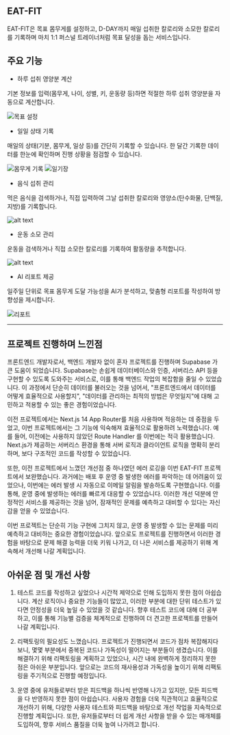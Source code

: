 ## EAT-FIT

EAT-FIT은 목표 몸무게를 설정하고, D-DAY까지 매일 섭취한 칼로리와 소모한 칼로리를 기록하며 마치 1:1 퍼스널 트레이너처럼 목표 달성을 돕는 서비스입니다.

## 주요 기능

-   하루 섭취 영양분 계산

기본 정보를 입력(몸무게, 나이, 성별, 키, 운동량 등)하면 적절한 하루 섭취 영양분을 자동으로 계산합니다.

![목표 설정](image-2.png)

-   일일 상태 기록

매일의 상태(기분, 몸무게, 일상 등)를 간단히 기록할 수 있습니다.
한 달간 기록한 데이터를 한눈에 확인하며 진행 상황을 점검할 수 있습니다.

![몸무게 기록](image-7.png)
![일기장](<Dec-25-2024 21-24-52.gif>)

-   음식 섭취 관리

먹은 음식을 검색하거나, 직접 입력하여 그날 섭취한 칼로리와 영양소(탄수화물, 단백질, 지방)를 기록합니다.

![alt text](<Dec-25-2024 21-16-07.gif>)

-   운동 소모 관리

운동을 검색하거나 직접 소모한 칼로리를 기록하여 활동량을 추적합니다.

![alt text](<Dec-25-2024 21-19-41.gif>)

-   AI 리포트 제공

일주일 단위로 목표 몸무게 도달 가능성을 AI가 분석하고, 맞춤형 리포트를 작성하여 방향성을 제시합니다.

![리포트](<Dec-25-2024 00-13-33.gif>)

---

## 프로젝트 진행하며 느낀점

프론트엔드 개발자로서, 백엔드 개발자 없이 혼자 프로젝트를 진행하며 Supabase 가 큰 도움이 되었습니다. Supabase는 손쉽게 데이터베이스와 인증, 서버리스 API 등을 구현할 수 있도록 도와주는 서비스로, 이를 통해 백엔드 작업의 복잡함을 줄일 수 있었습니다. 이 과정에서 단순히 데이터를 불러오는 것을 넘어서, "프론트엔드에서 데이터를 어떻게 효율적으로 사용할지", "데이터를 관리하는 최적의 방법은 무엇일지"에 대해 고민하고 적용할 수 있는 좋은 경험이었습니다.

이전 프로젝트에서는 Next.js 14 App Router를 처음 사용하며 적응하는 데 중점을 두었고, 이번 프로젝트에서는 그 기능에 익숙해져 효율적으로 활용하려 노력했습니다. 예를 들어, 이전에는 사용하지 않았던 Route Handler 를 이번에는 적극 활용했습니다. Next.js가 제공하는 서버리스 환경을 통해 서버 로직과 클라이언트 로직을 명확히 분리하며, 보다 구조적인 코드를 작성할 수 있었습니다.

또한, 이전 프로젝트에서 느꼈던 개선점 중 하나였던 에러 로깅을 이번 EAT-FIT 프로젝트에서 보완했습니다. 과거에는 배포 후 운영 중 발생한 에러를 파악하는 데 어려움이 있었으나, 이번에는 에러 발생 시 자동으로 이메일 알림을 발송하도록 구현했습니다. 이를 통해, 운영 중에 발생하는 에러를 빠르게 대응할 수 있었습니다. 이러한 개선 덕분에 안정적인 서비스를 제공하는 것을 넘어, 잠재적인 문제를 예측하고 대비할 수 있다는 자신감을 얻을 수 있었습니다.

이번 프로젝트는 단순히 기능 구현에 그치지 않고, 운영 중 발생할 수 있는 문제를 미리 예측하고 대비하는 중요한 경험이었습니다. 앞으로도 프로젝트를 진행하면서 이러한 경험을 바탕으로 문제 해결 능력을 더욱 키워 나가고, 더 나은 서비스를 제공하기 위해 계속해서 개선해 나갈 계획입니다.

## 아쉬운 점 및 개선 사항

1. 테스트 코드를 작성하고 싶었으나 시간적 제약으로 인해 도입하지 못한 점이 아쉽습니다. 계산 로직이나 중요한 기능들이 많았고, 이러한 부분에 대한 단위 테스트가 있다면 안정성을 더욱 높일 수 있었을 것 같습니다. 향후 테스트 코드에 대해 더 공부하고, 이를 통해 기능별 검증을 체계적으로 진행하여 더 견고한 프로젝트를 만들어 나갈 계획입니다.

2. 리팩토링의 필요성도 느꼈습니다. 프로젝트가 진행되면서 코드가 점차 복잡해지다 보니, 몇몇 부분에서 중복된 코드나 가독성이 떨어지는 부분들이 생겼습니다. 이를 해결하기 위해 리팩토링을 계획하고 있었으나, 시간 내에 완벽하게 정리하지 못한 점은 아쉬운 부분입니다. 앞으로는 코드의 재사용성과 가독성을 높이기 위해 리팩토링을 주기적으로 진행할 예정입니다.

3. 운영 중에 유저들로부터 받은 피드백을 하나씩 반영해 나가고 있지만, 모든 피드백을 다 반영하지 못한 점이 아쉽습니다. 사용자 경험을 더욱 직관적이고 효율적으로 개선하기 위해, 다양한 사용자 테스트와 피드백을 바탕으로 개선 작업을 지속적으로 진행할 계획입니다. 또한, 유저들로부터 더 쉽게 개선 사항을 받을 수 있는 매개체를 도입하여, 향후 서비스 품질을 더욱 높여 나가려고 합니다.
